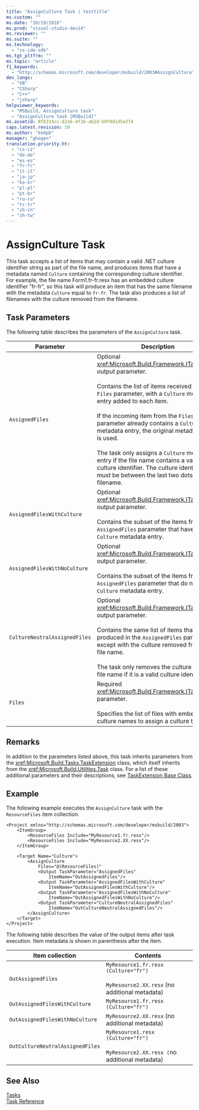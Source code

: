 ```yaml
---
title: "AssignCulture Task | testtitle"
ms.custom: ""
ms.date: "10/19/2016"
ms.prod: "visual-studio-dev14"
ms.reviewer: ""
ms.suite: ""
ms.technology: 
  - "vs-ide-sdk"
ms.tgt_pltfrm: ""
ms.topic: "article"
f1_keywords: 
  - "http://schemas.microsoft.com/developer/msbuild/2003#AssignCulture"
dev_langs: 
  - "VB"
  - "CSharp"
  - "C++"
  - "jsharp"
helpviewer_keywords: 
  - "MSBuild, AssignCulture task"
  - "AssignCulture task [MSBuild]"
ms.assetid: 8f8314cc-82a6-4f16-a62d-b9f0d1d5e274
caps.latest.revision: 10
ms.author: "kempb"
manager: "ghogen"
translation.priority.ht: 
  - "cs-cz"
  - "de-de"
  - "es-es"
  - "fr-fr"
  - "it-it"
  - "ja-jp"
  - "ko-kr"
  - "pl-pl"
  - "pt-br"
  - "ru-ru"
  - "tr-tr"
  - "zh-cn"
  - "zh-tw"
---
```

# AssignCulture Task
This task accepts a list of items that may contain a valid .NET culture identifier string as part of the file name, and produces items that have a metadata named `Culture` containing the corresponding culture identifier. For example, the file name Form1.fr-fr.resx has an embedded culture identifier "fr-fr", so this task will produce an item that has the same filename with the metadata `Culture` equal to `fr-fr`. The task also produces a list of filenames with the culture removed from the filename.  
  
## Task Parameters  
 The following table describes the parameters of the `AssignCulture` task.  
  
|Parameter|Description|  
|---------------|-----------------|  
|`AssignedFiles`|Optional <xref:Microsoft.Build.Framework.ITaskItem>`[]` output parameter.<br /><br /> Contains the list of items received in the `Files` parameter, with a `Culture` metadata entry added to each item.<br /><br /> If the incoming item from the `Files` parameter already contains a `Culture` metadata entry, the original metadata entry is used.<br /><br /> The task only assigns a `Culture` metadata entry if the file name contains a valid culture identifier. The culture identifier must be between the last two dots in the filename.|  
|`AssignedFilesWithCulture`|Optional <xref:Microsoft.Build.Framework.ITaskItem>`[]` output parameter.<br /><br /> Contains the subset of the items from the `AssignedFiles` parameter that have a `Culture` metadata entry.|  
|`AssignedFilesWithNoCulture`|Optional <xref:Microsoft.Build.Framework.ITaskItem>`[]` output parameter.<br /><br /> Contains the subset of the items from the `AssignedFiles` parameter that do not have a `Culture` metadata entry.|  
|`CultureNeutralAssignedFiles`|Optional <xref:Microsoft.Build.Framework.ITaskItem>`[]` output parameter.<br /><br /> Contains the same list of items that is produced in the `AssignedFiles` parameter, except with the culture removed from the file name.<br /><br /> The task only removes the culture from the file name if it is a valid culture identifier.|  
|`Files`|Required <xref:Microsoft.Build.Framework.ITaskItem>`[]` parameter.<br /><br /> Specifies the list of files with embedded culture names to assign a culture to.|  
  
## Remarks  
 In addition to the parameters listed above, this task inherits parameters from the <xref:Microsoft.Build.Tasks.TaskExtension> class, which itself inherits from the <xref:Microsoft.Build.Utilities.Task> class. For a list of these additional parameters and their descriptions, see [TaskExtension Base Class](../reference/taskextension-base-class.md).  
  
## Example  
 The following example executes the `AssignCulture` task with the `ResourceFiles` item collection.  
  
```  
<Project xmlns="http://schemas.microsoft.com/developer/msbuild/2003">  
    <ItemGroup>  
        <ResourceFiles Include="MyResource1.fr.resx"/>  
        <ResourceFiles Include="MyResource2.XX.resx"/>  
    </ItemGroup>  
  
    <Target Name="Culture">  
        <AssignCulture  
            Files="@(ResourceFiles)"  
            <Output TaskParameter="AssignedFiles"  
                ItemName="OutAssignedFiles"/>  
            <Output TaskParameter="AssignedFilesWithCulture"  
                ItemName="OutAssignedFilesWithCulture"/>  
            <Output TaskParameter="AssignedFilesWithNoCulture"  
                ItemName="OutAssignedFilesWithNoCulture"/>  
            <Output TaskParameter="CultureNeutralAssignedFiles"  
                ItemName="OutCultureNeutralAssignedFiles"/>  
        </AssignCulture>  
    </Target>  
</Project>  
```  
  
 The following table describes the value of the output items after task execution. Item metadata is shown in parenthesis after the item.  
  
|Item collection|Contents|  
|---------------------|--------------|  
|`OutAssignedFiles`|`MyResource1.fr.resx (Culture="fr")`<br /><br /> `MyResource2.XX.resx` (no additional metadata)|  
|`OutAssignedFilesWithCulture`|`MyResource1.fr.resx (Culture="fr")`|  
|`OutAssignedFilesWithNoCulture`|`MyResource2.XX.resx` (no additional metadata)|  
|`OutCultureNeutralAssignedFiles`|`MyResource1.resx (Culture="fr")`<br /><br /> `MyResource2.XX.resx (`no additional metadata)|  
  
## See Also  
 [Tasks](../reference/msbuild-tasks.md)   
 [Task Reference](../reference/msbuild-task-reference.md)